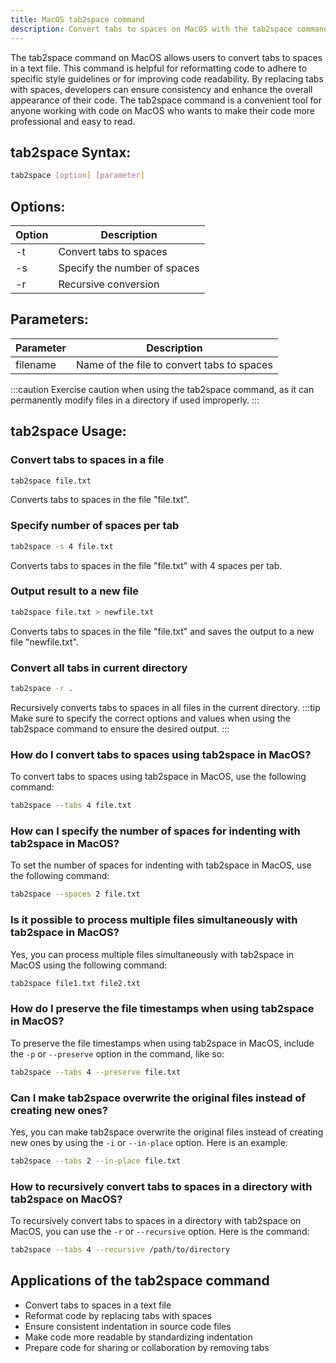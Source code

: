 ```yaml
---
title: MacOS tab2space command
description: Convert tabs to spaces on MacOS with the tab2space command. Easily reformat your code for better readability.
---
```


The tab2space command on MacOS allows users to convert tabs to spaces in a text file. This command is helpful for reformatting code to adhere to specific style guidelines or for improving code readability. By replacing tabs with spaces, developers can ensure consistency and enhance the overall appearance of their code. The tab2space command is a convenient tool for anyone working with code on MacOS who wants to make their code more professional and easy to read.

## tab2space Syntax:
```bash
tab2space [option] [parameter]
```

## Options:
| Option | Description                  |
|--------|------------------------------|
| -t     | Convert tabs to spaces        |
| -s     | Specify the number of spaces  |
| -r     | Recursive conversion          |
  
## Parameters:
| Parameter | Description                             |
|-----------|-----------------------------------------|
| filename  | Name of the file to convert tabs to spaces| 

:::caution
Exercise caution when using the tab2space command, as it can permanently modify files in a directory if used improperly.
:::
## tab2space Usage:
### Convert tabs to spaces in a file
```bash
tab2space file.txt
```
Converts tabs to spaces in the file "file.txt".

### Specify number of spaces per tab
```bash
tab2space -s 4 file.txt
```
Converts tabs to spaces in the file "file.txt" with 4 spaces per tab.

### Output result to a new file
```bash
tab2space file.txt > newfile.txt
```
Converts tabs to spaces in the file "file.txt" and saves the output to a new file "newfile.txt".

### Convert all tabs in current directory
```bash
tab2space -r .
```
Recursively converts tabs to spaces in all files in the current directory.
:::tip
Make sure to specify the correct options and values when using the tab2space command to ensure the desired output.
:::

### How do I convert tabs to spaces using tab2space in MacOS?
To convert tabs to spaces using tab2space in MacOS, use the following command:
```bash
tab2space --tabs 4 file.txt
```

### How can I specify the number of spaces for indenting with tab2space in MacOS?
To set the number of spaces for indenting with tab2space in MacOS, use the following command:
```bash
tab2space --spaces 2 file.txt
```

### Is it possible to process multiple files simultaneously with tab2space in MacOS?
Yes, you can process multiple files simultaneously with tab2space in MacOS using the following command:
```bash
tab2space file1.txt file2.txt
```

### How do I preserve the file timestamps when using tab2space in MacOS?
To preserve the file timestamps when using tab2space in MacOS, include the `-p` or `--preserve` option in the command, like so:
```bash
tab2space --tabs 4 --preserve file.txt
```

### Can I make tab2space overwrite the original files instead of creating new ones?
Yes, you can make tab2space overwrite the original files instead of creating new ones by using the `-i` or `--in-place` option. Here is an example:
```bash
tab2space --tabs 2 --in-place file.txt
```

### How to recursively convert tabs to spaces in a directory with tab2space on MacOS?
To recursively convert tabs to spaces in a directory with tab2space on MacOS, you can use the `-r` or `--recursive` option. Here is the command:
```bash
tab2space --tabs 4 --recursive /path/to/directory
```

## Applications of the tab2space command

- Convert tabs to spaces in a text file
- Reformat code by replacing tabs with spaces
- Ensure consistent indentation in source code files
- Make code more readable by standardizing indentation
- Prepare code for sharing or collaboration by removing tabs